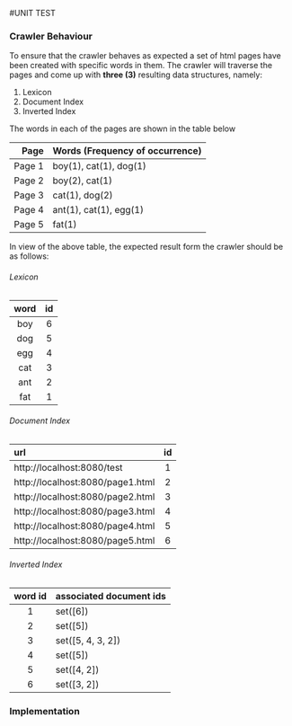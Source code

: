 #UNIT TEST

### Crawler Behaviour

To ensure that the crawler behaves as expected a set of html pages have been created with specific words in them. The crawler will traverse the pages and come up with **three (3)** resulting data structures, namely:

1. Lexicon
2. Document Index
3. Inverted Index

The words in each of the pages are shown in the table below

|   Page | Words (Frequency of occurrence) |
| -----: | ------------------------------- |
| Page 1 | boy(1), cat(1), dog(1)          |
| Page 2 | boy(2), cat(1)                  |
| Page 3 | cat(1), dog(2)                  |
| Page 4 | ant(1), cat(1), egg(1)          |
| Page 5 | fat(1)                          |



In view of the above table, the expected result form the crawler should be as follows:

###### Lexicon
| word |  id  |
| :--: | :--: |
| boy  |  6   |
| dog  |  5   |
| egg  |  4   |
| cat  |  3   |
| ant  |  2   |
| fat  |  1   |

###### Document Index
| url                              |  id  |
| :------------------------------- | :--: |
| http://localhost:8080/test       |  1   |
| http://localhost:8080/page1.html |  2   |
| http://localhost:8080/page2.html |  3   |
| http://localhost:8080/page3.html |  4   |
| http://localhost:8080/page4.html |  5   |
| http://localhost:8080/page5.html |  6   |

###### Inverted Index
| word id | associated document ids |
| :-----: | :---------------------- |
|    1    | set([6])                |
|    2    | set([5])                |
|    3    | set([5, 4, 3, 2])       |
|    4    | set([5])                |
|    5    | set([4, 2])             |
|    6    | set([3, 2])             |

### Implementation